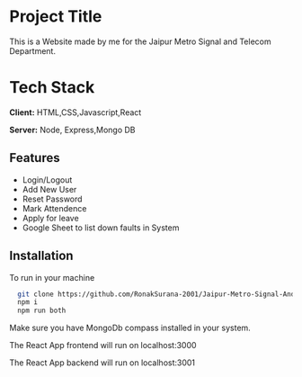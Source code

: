 
# Project Title
This is a Website made by me for the Jaipur Metro Signal and Telecom Department.

# Tech Stack

**Client:** HTML,CSS,Javascript,React

**Server:** Node, Express,Mongo DB


## Features

- Login/Logout
- Add New User  
- Reset Password
- Mark Attendence
- Apply for leave  
- Google Sheet to list down faults in System 


## Installation

To run in your machine

```bash
  git clone https://github.com/RonakSurana-2001/Jaipur-Metro-Signal-And-Telecom.git
  npm i
  npm run both
```
Make sure you have MongoDb compass installed in your system.    

The React App frontend will run on localhost:3000    

The React App backend will run on localhost:3001  

